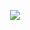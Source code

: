 <p align="center">
  <a href="https://github.com/DenverCoder1/readme-typing-svg"><img src="https://readme-typing-svg.herokuapp.com?lines=Hi,+I'm+Pratik.;I+love+Machine-Learning.;I+love+games.;I+love+learning.;I+love+spreading+knowledge.;&center=true&width=500&height=50"></a>
</p>
